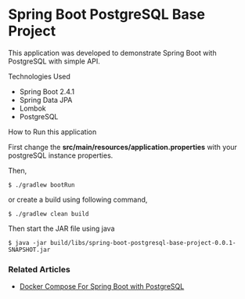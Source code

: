 # Spring Boot PostgreSQL Base Project

This application was developed to demonstrate Spring Boot with PostgreSQL with simple API.

Technologies Used

- Spring Boot 2.4.1
- Spring Data JPA
- Lombok
- PostgreSQL

How to Run this application

First change the **src/main/resources/application.properties** with your postgreSQL instance properties.

Then,

```shell
$ ./gradlew bootRun
```

or create a build using following command,

```shell
$ ./gradlew clean build
```

Then start the JAR file using java

```shell
$ java -jar build/libs/spring-boot-postgresql-base-project-0.0.1-SNAPSHOT.jar
```

### Related Articles

- [Docker Compose For Spring Boot with PostgreSQL](https://javatodev.com/docker-compose-spring-boot-postgresql/)
